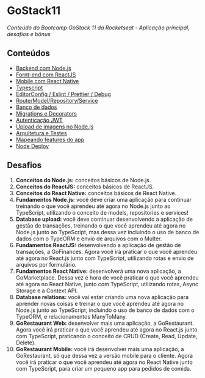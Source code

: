 # GoStack11
*Conteúdo do Bootcamp GoStack 11 da Rocketseat - Aplicação principal, desafios e bônus*

## Conteúdos

- [Backend com Node.js](https://www.notion.so/Back-end-com-Node-js-422b60dbb8934dbab4b51f65919c5d01)
- [Fornt-end com ReactJS](https://www.notion.so/Front-end-com-ReactJS-d99409f6ef07494b8a8816783a6271e7)
- [Mobile com React Native](https://www.notion.so/Mobile-com-React-Native-9dd9546efaf642998786fd9b8eec955c)
- [Typescript](https://www.notion.so/TypeScript-5911b7f299c945089b60e8eb339cffd3)
- [EditorConfig / Eslint / Prettier / Debug](https://www.notion.so/EditorConfig-Eslint-Prettier-Debug-ff985d36d4184e63916b9dc48d8abab3)
- [Route/Model/Repository/Service](https://www.notion.so/Route-Model-Repository-Service-8a738227b0f94eefa054626140a2ee0c)
- [Banco de dados](https://www.notion.so/Banco-de-Dados-127a24a15dac47c581d6e37559468089)
- [Migrations e Decorators](https://www.notion.so/Migrations-Decorators-a4f8a974eb774989981336f7e0c59d21)
- [Autenticação JWT](https://www.notion.so/Autentica-o-JWT-151150dc5c634fdf8b6062a76214f786)
- [Upload de imagens no Node.js](https://www.notion.so/Upload-de-imagens-no-Node-5db960015c4c4e60badb75deb3aef9a0)
- [Arquitetura e Testes](https://www.notion.so/Arquitetura-e-Testes-2ba6875ed98d45d981859ff98c1a7ba3)
- [Mapeando features do app](https://www.notion.so/Mapeando-features-da-app-211d26e886884cad9d34aee8a9fdb2b5)
- [Node Deploy](https://www.notion.so/Node-Deploy-2fdc0f16ecb14fb093195e0208d7034b)

## Desafios

  1. **Conceitos do Node.js:** conceitos básicos de Node.js.
  2. **Conceitos do ReactJS:** conceitos básicos de ReactJS.
  3. **Conceitos do React Native:** conceitos básicos de React Native.
  4. **Fundamentos Node.js:** você deve criar uma aplicação para continuar treinando o que você aprendeu até agora no Node.js junto ao TypeScript, utilizando o conceito de models, repositories e services!
  5. **Database upload:** você deve continuar desenvolvendo a aplicação de gestão de transações, treinando o que você aprendeu até agora no Node.js junto ao TypeScript, mas dessa vez incluindo o uso de banco de dados com o TypeORM e envio de arquivos com o Multer.
  6. **Fundamentos ReactJS:** desenvolvendo a aplicação de gestão de transações, a GoFinances. Agora você irá praticar o que você aprendeu até agora no React.js junto com TypeScript, utilizando rotas e envio de arquivos por formulário.
  7. **Fundamentos React Native:** desenvolverá uma nova aplicação, a GoMarketplace. Dessa vez é hora de você praticar o que você aprendeu até agora no React Native, junto com TypeScript, utilizando rotas, Async Storage e a Context API.
  8. **Database relations:** você vai estar criando uma nova aplicação para aprender novas coisas e treinar o que você aprendeu até agora no Node.js junto ao TypeScript, incluindo o uso de banco de dados com o TypeORM, e relacionamentos ManyToMany.
  9. **GoRestaurant Web:** desenvolver mais uma aplicação, a GoRestaurant. Agora você irá praticar o que você aprendeu até agora no React.js junto com TypeScript, praticando o conceito de CRUD (Create, Read, Update, Delete).
  10. **GoRestaurant Mobile:** você irá desenvolver mais uma aplicação, a GoRestaurant, só que dessa vez a versão mobile para o cliente. Agora você irá praticar o que você aprendeu até agora no React Native junto com TypeScript, para criar um pequeno app para pedidos de comida.
